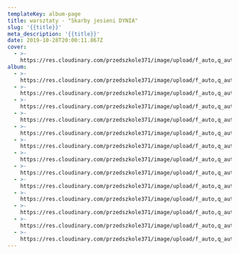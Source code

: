 ```yaml
---
templateKey: album-page
title: warsztaty - "Skarby jesieni DYNIA"
slug: '{{title}}'
meta_description: '{{title}}'
date: 2019-10-28T20:00:11.867Z
cover:
  - >-
    https://res.cloudinary.com/przedszkole371/image/upload/f_auto,q_auto/c_fill,w_1200/v1573679041/Albumy%20zdj%C4%99%C4%87/2019/Warsztaty%20-%20%22Skarby%20jesieni%20dynia%22/lvhvadrfzcgsgicsdbdj.jpg
album:
  - >-
    https://res.cloudinary.com/przedszkole371/image/upload/f_auto,q_auto/c_fill,w_1200/v1573679078/Albumy%20zdj%C4%99%C4%87/2019/Warsztaty%20-%20%22Skarby%20jesieni%20dynia%22/sg7hlvnflvl81szpsr4t.jpg
  - >-
    https://res.cloudinary.com/przedszkole371/image/upload/f_auto,q_auto/c_fill,w_1200/v1573679133/Albumy%20zdj%C4%99%C4%87/2019/Warsztaty%20-%20%22Skarby%20jesieni%20dynia%22/r0syiofaq1dprz8ztk9c.jpg
  - >-
    https://res.cloudinary.com/przedszkole371/image/upload/f_auto,q_auto/c_fill,w_1200/v1573679111/Albumy%20zdj%C4%99%C4%87/2019/Warsztaty%20-%20%22Skarby%20jesieni%20dynia%22/j0n8och9nyjwygnkvv8w.jpg
  - >-
    https://res.cloudinary.com/przedszkole371/image/upload/f_auto,q_auto/c_fill,w_1200/v1573679101/Albumy%20zdj%C4%99%C4%87/2019/Warsztaty%20-%20%22Skarby%20jesieni%20dynia%22/jhpb2jsemjuq0q6ah0h2.jpg
  - >-
    https://res.cloudinary.com/przedszkole371/image/upload/f_auto,q_auto/c_fill,w_1200/v1573679099/Albumy%20zdj%C4%99%C4%87/2019/Warsztaty%20-%20%22Skarby%20jesieni%20dynia%22/i7tbaxa9yru3uu72evxo.jpg
  - >-
    https://res.cloudinary.com/przedszkole371/image/upload/f_auto,q_auto/c_fill,w_1200/v1573679076/Albumy%20zdj%C4%99%C4%87/2019/Warsztaty%20-%20%22Skarby%20jesieni%20dynia%22/zqmmfosuvprnhyru1niu.jpg
  - >-
    https://res.cloudinary.com/przedszkole371/image/upload/f_auto,q_auto/c_fill,w_1200/v1573679075/Albumy%20zdj%C4%99%C4%87/2019/Warsztaty%20-%20%22Skarby%20jesieni%20dynia%22/uinfymoro3wukwrpnufa.jpg
  - >-
    https://res.cloudinary.com/przedszkole371/image/upload/f_auto,q_auto/c_fill,w_1200/v1573679073/Albumy%20zdj%C4%99%C4%87/2019/Warsztaty%20-%20%22Skarby%20jesieni%20dynia%22/mjkemqjwir5bpmeegjth.jpg
  - >-
    https://res.cloudinary.com/przedszkole371/image/upload/f_auto,q_auto/c_fill,w_1200/v1573679044/Albumy%20zdj%C4%99%C4%87/2019/Warsztaty%20-%20%22Skarby%20jesieni%20dynia%22/upfxhbzyx36q0svhbzlo.jpg
  - >-
    https://res.cloudinary.com/przedszkole371/image/upload/f_auto,q_auto/c_fill,w_1200/v1573679044/Albumy%20zdj%C4%99%C4%87/2019/Warsztaty%20-%20%22Skarby%20jesieni%20dynia%22/imakgzzjonh0o2wsapn0.jpg
  - >-
    https://res.cloudinary.com/przedszkole371/image/upload/f_auto,q_auto/c_fill,w_1200/v1573679043/Albumy%20zdj%C4%99%C4%87/2019/Warsztaty%20-%20%22Skarby%20jesieni%20dynia%22/h4x2a3ncdiea29q43qep.jpg
  - >-
    https://res.cloudinary.com/przedszkole371/image/upload/f_auto,q_auto/c_fill,w_1200/v1573679043/Albumy%20zdj%C4%99%C4%87/2019/Warsztaty%20-%20%22Skarby%20jesieni%20dynia%22/lnpa6j7wlyacgiqxft9c.jpg
  - >-
    https://res.cloudinary.com/przedszkole371/image/upload/f_auto,q_auto/c_fill,w_1200/v1573679043/Albumy%20zdj%C4%99%C4%87/2019/Warsztaty%20-%20%22Skarby%20jesieni%20dynia%22/tcwyjtxrxi5dhphrx4ix.jpg
---
```


